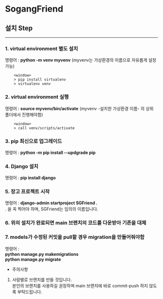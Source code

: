 # SogangFriend

## 설치 Step
--------------------

### 1. virtual environment 별도 설치
명령어 : __python -m venv myvenv__ (myvenv는 가상환경의 이름으로 자유롭게 설정 가능)
        
        <window>
        > pip install virtualenv 
        > virtualenv venv

### 2. virtual environment 실행
명령어 : __source myvenv/bin/activate__ (myvenv -설치한 가상환경 이름- 의 상위 폴더에서 진행해야함)
        
        <window>
        > call venv/scripts/activate
        
### 3. pip 최신으로 업그레이드
명령어 : __python -m pip install --updgrade pip__

### 4. Django 설치
명령어 : __pip install django__

### 5. 장고 프로젝트 시작 
명령어 : __django-admin startproject SGFriend .__<br>
. 을 꼭 찍어야 하며, SGFriend는 임의의 이름입니다.

### 6. 위의 설치가 완료되면 main 브랜치의 코드를 다운받아 기존을 대체

### 7. models가 수정된 커밋을 pull할 경우 migration을 만들어줘야함
명령어 : <br>__python manage.py makemigrations__<br>__python manage.py migrate__

* 주의사항
1. 사람별로 브랜치를 만들 것입니다. <br>본인의 브랜치를 사용하길 권장하며 main 브랜치에 바로 commit-push 하지 않도록 부탁드립니다.<br>


